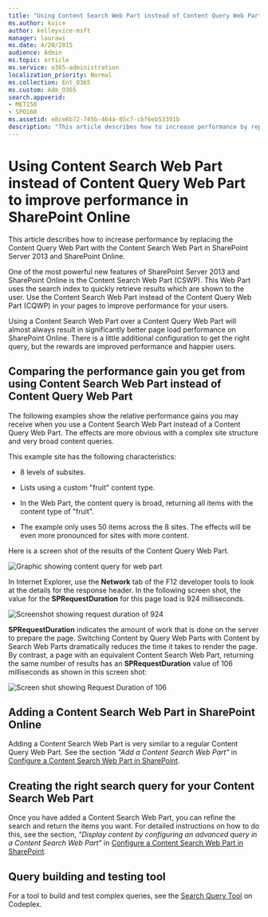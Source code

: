 ```yaml
---
title: "Using Content Search Web Part instead of Content Query Web Part to improve performance in SharePoint Online"
ms.author: kvice
author: kelleyvice-msft
manager: laurawi
ms.date: 4/20/2015
audience: Admin
ms.topic: article
ms.service: o365-administration
localization_priority: Normal
ms.collection: Ent_O365
ms.custom: Adm_O365
search.appverid:
- MET150
- SPO160
ms.assetid: e8ce6b72-745b-464a-85c7-cbf6eb53391b
description: "This article describes how to increase performance by replacing the Content Query Web Part with the Content Search Web Part in SharePoint Server 2013 and SharePoint Online."
---
```


# Using Content Search Web Part instead of Content Query Web Part to improve performance in SharePoint Online

This article describes how to increase performance by replacing the Content Query Web Part with the Content Search Web Part in SharePoint Server 2013 and SharePoint Online.
  
One of the most powerful new features of SharePoint Server 2013 and SharePoint Online is the Content Search Web Part (CSWP). This Web Part uses the search index to quickly retrieve results which are shown to the user. Use the Content Search Web Part instead of the Content Query Web Part (CQWP) in your pages to improve performance for your users.
  
Using a Content Search Web Part over a Content Query Web Part will almost always result in significantly better page load performance on SharePoint Online. There is a little additional configuration to get the right query, but the rewards are improved performance and happier users.
  
## Comparing the performance gain you get from using Content Search Web Part instead of Content Query Web Part

The following examples show the relative performance gains you may receive when you use a Content Search Web Part instead of a Content Query Web Part. The effects are more obvious with a complex site structure and very broad content queries.
  
This example site has the following characteristics:
  
- 8 levels of subsites.
    
- Lists using a custom "fruit" content type.
    
- In the Web Part, the content query is broad, returning all items with the content type of "fruit".
    
- The example only uses 50 items across the 8 sites. The effects will be even more pronounced for sites with more content.
    
Here is a screen shot of the results of the Content Query Web Part.
  
![Graphic showing content query for web part](media/b3d41f20-dfe5-46ed-9c0a-31057e82de33.png)
  
In Internet Explorer, use the **Network** tab of the F12 developer tools to look at the details for the response header. In the following screen shot, the value for the **SPRequestDuration** for this page load is 924 milliseconds. 
  
![Screenshot showing request duration of 924](media/343571f2-a249-4de2-bc11-2cee93498aea.png)
  
 **SPRequestDuration** indicates the amount of work that is done on the server to prepare the page. Switching Content by Query Web Parts with Content by Search Web Parts dramatically reduces the time it takes to render the page. By contrast, a page with an equivalent Content Search Web Part, returning the same number of results has an **SPRequestDuration** value of 106 milliseconds as shown in this screen shot: 
  
![Screen shot showing Request Duration of 106](media/b46387ac-660d-4e5e-a11c-cc430e912962.png)
  
## Adding a Content Search Web Part in SharePoint Online

Adding a Content Search Web Part is very similar to a regular Content Query Web Part. See the section  *"Add a Content Search Web Part"*  in [Configure a Content Search Web Part in SharePoint](https://support.office.com/article/Configure-a-Content-Search-Web-Part-in-SharePoint-0dc16de1-dbe4-462b-babb-bf8338c36c9a).
  
## Creating the right search query for your Content Search Web Part

Once you have added a Content Search Web Part, you can refine the search and return the items you want. For detailed instructions on how to do this, see the section,  *"Display content by configuring an advanced query in a Content Search Web Part"*  in [Configure a Content Search Web Part in SharePoint](https://support.office.com/article/Configure-a-Content-Search-Web-Part-in-SharePoint-0dc16de1-dbe4-462b-babb-bf8338c36c9a).
  
## Query building and testing tool

For a tool to build and test complex queries, see the [Search Query Tool](https://sp2013searchtool.codeplex.com/) on Codeplex. 
  

